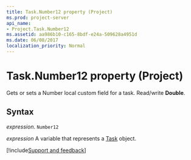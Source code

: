 ```yaml
---
title: Task.Number12 property (Project)
ms.prod: project-server
api_name:
- Project.Task.Number12
ms.assetid: aa986b10-c165-8bdf-e24a-509628a4951d
ms.date: 06/08/2017
localization_priority: Normal
---
```



# Task.Number12 property (Project)

Gets or sets a Number local custom field for a task. Read/write  **Double**.


## Syntax

_expression_. `Number12`

_expression_ A variable that represents a [Task](./Project.Task.md) object.

[!include[Support and feedback](~/includes/feedback-boilerplate.md)]